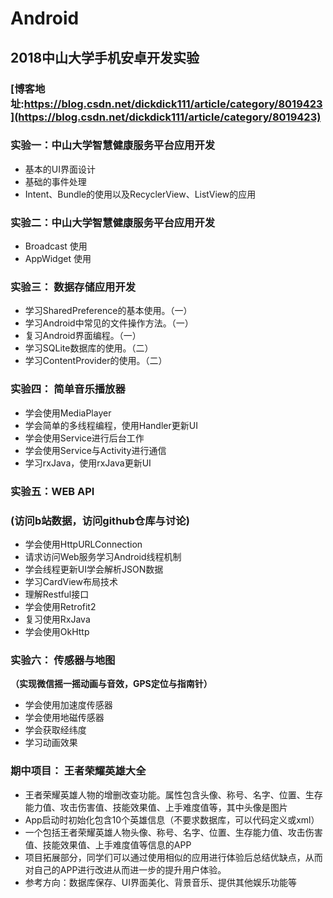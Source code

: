 # Android
## 2018中山大学手机安卓开发实验

### [博客地址:https://blog.csdn.net/dickdick111/article/category/8019423](https://blog.csdn.net/dickdick111/article/category/8019423)

### 实验一：中山大学智慧健康服务平台应用开发
 + 基本的UI界面设计
 + 基础的事件处理
 + Intent、Bundle的使用以及RecyclerView、ListView的应用


 ### 实验二：中山大学智慧健康服务平台应用开发
  + Broadcast 使用
  + AppWidget 使用

### 实验三： 数据存储应用开发

+ 学习SharedPreference的基本使用。（一）
+ 学习Android中常见的文件操作方法。（一）
+ 复习Android界面编程。（一）
+ 学习SQLite数据库的使用。（二）
+ 学习ContentProvider的使用。（二）

### 实验四： 简单音乐播放器

+ 学会使用MediaPlayer
+ 学会简单的多线程编程，使用Handler更新UI
+ 学会使用Service进行后台工作
+ 学会使用Service与Activity进行通信
+ 学习rxJava，使用rxJava更新UI

### 实验五：WEB API

### (访问b站数据，访问github仓库与讨论)

+ 学会使用HttpURLConnection
+ 请求访问Web服务学习Android线程机制
+ 学会线程更新UI学会解析JSON数据
+ 学习CardView布局技术
+ 理解Restful接口
+ 学会使用Retrofit2
+ 复习使用RxJava
+ 学会使用OkHttp



### 实验六： 传感器与地图

**（实现微信摇一摇动画与音效，GPS定位与指南针）**

+ 学会使用加速度传感器
+ 学会使用地磁传感器
+ 学会获取经纬度
+ 学习动画效果



### 期中项目： 王者荣耀英雄大全

+ 王者荣耀英雄人物的增删改查功能。属性包含头像、称号、名字、位置、生存能力值、攻击伤害值、技能效果值、上手难度值等，其中头像是图片
+ App启动时初始化包含10个英雄信息（不要求数据库，可以代码定义或xml）
+ 一个包括王者荣耀英雄人物头像、称号、名字、位置、生存能力值、攻击伤害值、技能效果值、上手难度值等信息的APP
+ 项目拓展部分，同学们可以通过使用相似的应用进行体验后总结优缺点，从而对自己的APP进行改进从而进一步的提升用户体验。
+ 参考方向：数据库保存、UI界面美化、背景音乐、提供其他娱乐功能等



